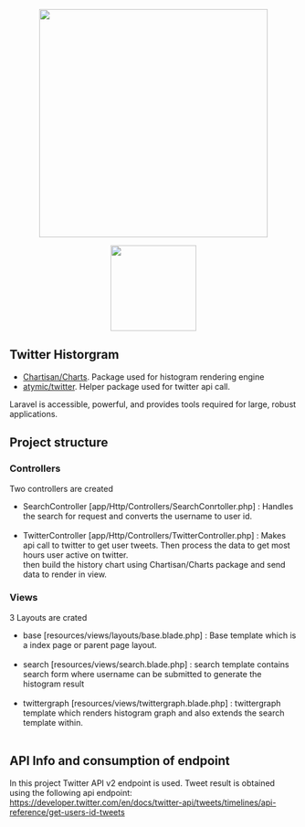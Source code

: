 <p align="center"><a href="https://laravel.com" target="_blank"><img src="https://raw.githubusercontent.com/laravel/art/master/logo-lockup/5%20SVG/2%20CMYK/1%20Full%20Color/laravel-logolockup-cmyk-red.svg" width="400"></a></p>
<p align="center"><a href="https://cdnlogo.com/logo/twitter-icon_498.html"><img src="https://cdn.cdnlogo.com/logos/t/96/twitter-icon.svg" width="150"></a></p>


## Twitter Historgram


- [Chartisan/Charts](https://github.com/Chartisan/Charts). Package used for histogram rendering engine
- [atymic/twitter](https://github.com/atymic/twitter). Helper package used for twitter api call.

Laravel is accessible, powerful, and provides tools required for large, robust applications.

## Project structure

### Controllers
Two controllers are created 
- SearchController [app/Http/Controllers/SearchConrtoller.php] : Handles the search for request and converts the username to user id. <br><br>
- TwitterController [app/Http/Controllers/TwitterController.php] : Makes api call to twitter to get user tweets. Then process the data to get most hours user active on twitter. <br>
then build the history chart using Chartisan/Charts package and send data to render in view.


### Views

3 Layouts are crated
- base [resources/views/layouts/base.blade.php] : Base template which is a index page or parent page layout.<br><br>
- search [resources/views/search.blade.php] : search template contains search form where username can be submitted to generate the histogram result<br><br>
- twittergraph [resources/views/twittergraph.blade.php] : twittergraph template which renders histogram graph and also extends the search template within.<br><br>

## API Info and consumption of endpoint
In this project Twitter API v2 endpoint is used. 
Tweet result is obtained using the following api endpoint:
https://developer.twitter.com/en/docs/twitter-api/tweets/timelines/api-reference/get-users-id-tweets

